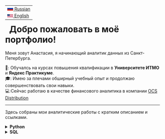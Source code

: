 <table align="right">
 <tr><td><a href="README.md"><img src="images/flag-400.png" height="13"> Russian</a></td></tr>
 <tr><td><a href="README_eng.md"><img src="images/Flag_of_the_United_States.png" height="10"> English</a></td></tr>
</table>

# &nbsp; Добро пожаловать в моё портфолио!

Меня зовут Анастасия, я начинающий аналитик данных из Санкт-Петербурга.

📘: Обучалсь на курсах повышения квалификации в **Университете ИТМО** и **Яндекс Практикуме**. \
🎓: Имею за плечами обширный учебный опыт и продолжаю совершенствовать свои навыки. \
💻:Сейчас работаю в качестве финансового аналитика в компании [OCS Distribution](https://www.ocs.ru/)
<hr>

Здесь собраны мои аналитические работы с кратким описанием и ссылками.

<details>
  <summary><b>Python</b></summary>
  <br/>
 
<hr>

### [Изучение развития игровой идустрии в первой половине XXI века](https://github.com/steishas/portfolio/blob/main/python/python_rus/%D0%98%D0%B7%D1%83%D1%87%D0%B5%D0%BD%D0%B8%D0%B5_%D1%80%D0%B0%D0%B7%D0%B2%D0%B8%D1%82%D0%B8%D1%8F_%D0%B8%D0%B3%D1%80%D0%BE%D0%B2%D0%BE%D0%B9_%D0%B8%D0%BD%D0%B4%D1%83%D1%81%D1%82%D1%80%D0%B8%D0%B8_%D0%B2_%D0%BF%D0%B5%D1%80%D0%B2%D0%BE%D0%B9_%D0%BF%D0%BE%D0%BB%D0%BE%D0%B2%D0%B8%D0%BD%D0%B5_XXI_%D0%B2%D0%B5%D0%BA%D0%B0.ipynb)

Цель проекта - собрать данные для написания статьи-исследования по особенностям развития игровой индустрии для популяризации игры "Секреты Темнолесья".

*11 января, 2025*
<hr>
</details>

<details>
  <summary><b>SQL</b></summary>
  <br/>
